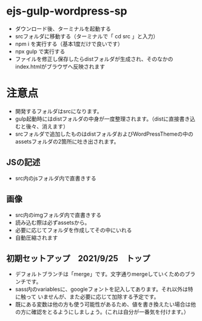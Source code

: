 # ejs-gulp-wordpress-sp

- ダウンロード後、ターミナルを起動する
- srcフォルダに移動する（ターミナルで「 cd src 」と入力）
- npm i を実行する（基本1度だけで良いです）
- npx gulp で実行する
- ファイルを修正し保存したらdistフォルダが生成され、そのなかのindex.htmlがブラウザへ反映されます

# 注意点

- 開発するフォルダはsrcになります。
- gulp起動時にはdistフォルダの中身が一度整理されます。（distに直接書き込むと後々、消えます）
- srcフォルダで追加したものはdistフォルダおよびWordPressThemeの中のassetsフォルダの2箇所に吐き出されます。


## JSの記述
- src内のjsフォルダ内で直書きする


## 画像
- src内のimgフォルダ内で直書きする
- 読み込む際は必ずassetsから。
- 必要に応じてフォルダを作成してその中にいれる
- 自動圧縮されます

## 初期セットアップ　2021/9/25　トップ
- デフォルトブランチは「merge」です。文字通りmergeしていくためのブランチです。
- sass内のvariablesに、googleフォントを記入してあります。それ以外は特に触って
いませんが、また必要に応じて加除する予定です。
- 既にある変数は他の方も使う可能性があるため、値を書き換えたい場合は他の方に確認をとるようにしましょう。(これは自分が一番気を付けます。）
